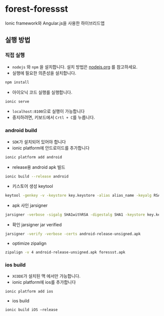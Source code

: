# forest-foressst

Ionic framework와 Angular.js을 사용한 하이브리드앱

## 실행 방법

### 직접 실행

 - `nodejs` 와 `npm` 을 설치합니다. 설치 방법은 [nodejs.org](https://nodejs.org) 를 참고하세요.
 - 실행에 필요한 의존성을 설치합니다.

  ```bash
  npm install
  ```
 - 아이오닉 코드 실행를 실행합니다.

  ```bash
  ionic serve
  ```
  - `localhost:8100`으로 실행이 가능합니다
  - 중지하려면, 키보드에서 `Crtl + C`를 누릅니다.

### android build

  - `SDK`가 설치되어 있어야 합니다
  - ionic platform에 안드로이드를 추가합니다

  ```bash
  ionic platform add android
  ```
  - release용 android apk 빌드

  ```bash
  ionic build --release android
  ```
  - 키스토어 생성 keytool 
  
  ```bash
  keytool -genkey -v -keystore key.keystore -alias alias_name -keyalg RSA -keysize 2048 -validity 10000
  ```
  - apk 사인 jarsigner
  
  ```bash
  jarsigner -verbose -sigalg SHA1withRSA -digestalg SHA1 -keystore key.keystore android-release-unsigned.apk alias_name
  ```
  
  - 확인 jarsigner jar verified
  
  ```bash
  jarsigner -verify -verbose -certs android-release-unsigned.apk
  ```
  
  - optimize zipalign
  
  ```bash
  zipalign -v 4 android-release-unsigned.apk foressst.apk
  ```
### ios build

  - `XCODE`가 설치된 맥 에서만 가능합니다.
  - ionic platform에 ios를 추가합니다

  ```bash
  ionic platform add ios
  ```
  - ios build

  ```bash
  ionic build iOS —release
  ```